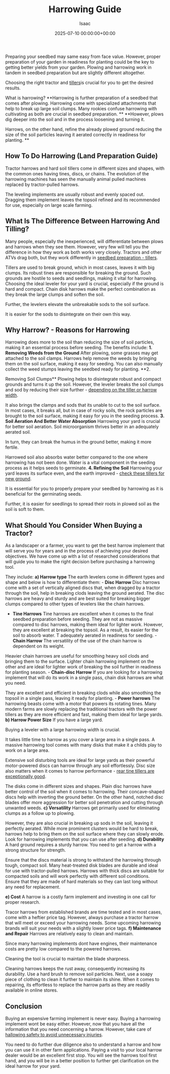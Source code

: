﻿---
title: Harrowing Guide
description: Preparing your seedbed may same easy from face value. However, proper preparation of your garden in readiness for planting could be the key to getting better...
slug: /harrowing-guide/
date: 2025-07-10 00:00:00+00:00
lastmod: 2025-07-10 00:00:00+03:00
author: Isaac
categories:

- Tillers
tags:

- tillers

- harrowing

- land
layout: post
---

Preparing your seedbed may same easy from face value. However, proper preparation of your garden in readiness for planting could be the key to getting better yields from your garden. Plowing and harrowing work in tandem in seedbed preparation but are slightly different altogether.

Choosing the right tractor and [tillers](https://digitalcommons.usu.edu/cgi/viewcontent.cgi?article=1897&context=extension_histall)is crucial for you to get the desired results.

What is harrowing? **Harrowing is further preparation of a seedbed that comes after plowing. Harrowing come with specialized attachments that help to break up large soil clumps. Many rookies confuse harrowing with cultivating as both are crucial in seedbed preparation. ** **However, plows dig deeper into the soil and in the process loosening and turning it.

Harrows, on the other hand, refine the already plowed ground reducing the size of the soil particles leaving it aerated correctly in readiness for planting. **

##  How To Do Harrowing (Land Preparation Guide)

Tractor harrows and hard soil tillers come in different sizes and shapes, with the common ones having tines, discs, or chains. The evolution of the harrowing machines has seen the manually animal pulled machines replaced by tractor-pulled harrows.

The leveling implements are usually robust and evenly spaced out. Dragging them implement leaves the topsoil refined and its recommended for use, especially on large scale farming.

##  **What Is The Difference Between Harrowing And Tilling?**

Many people, especially the inexperienced, will differentiate between plows and harrows when they see them. However, very few will tell you the difference in how they work as both works very closely. Tractors and other ATVs drag both, but they work differently in [seedbed preparation - tillers](https://pestpolicy.com/best-tiller-for-raised-beds/).

Tillers are used to break ground, which in most cases, leaves it with big clumps. Its robust tines are responsible for breaking the ground. Such grounds are hostile to seeds and seedlings, making it vital for harrowing. Choosing the ideal leveler for your yard is crucial, especially if the ground is hard and compact. Chain disk harrows make the perfect combination as they break the large clumps and soften the soil.

Further, the levelers elevate the unbreakable sods to the soil surface.

It is easier for the sods to disintegrate on their own this way.

##  Why Harrow? - Reasons for Harrowing

Harrowing does more to the soil than reducing the size of soil particles, making it an essential process before seeding. The benefits include: **1. Removing Weeds from the Ground** After plowing, some grasses may get attached to the soil clamps. Harrows help remove the weeds by bringing them on the soil surface, making it easy for seeding. You can also manually collect the weed stumps leaving the seedbed ready for planting. **2.

Removing Soil Clumps** Plowing helps to disintegrate robust and compact grounds and turns it up the soil. However, the leveler breaks the soil clumps and sod by reducing their size further - [depending on the tiller or harrow width](http://agris.fao.org/agris-search/search.do?recordID=RU2012000341).

It also brings the clamps and sods that its unable to cut to the soil surface. In most cases, it breaks all, but in case of rocky soils, the rock particles are brought to the soil surface, making it easy for you in the seeding process. **3. Soil Aeration And Better Water Absorption** Harrowing your yard is crucial for better soil aeration. Soil microorganism thrives better in an adequately aerated soil.

In turn, they can break the humus in the ground better, making it more fertile.

Harrowed soil also absorbs water better compared to the one where harrowing has not been done. Water is a vital component in the seeding process as it helps seeds to germinate. **4. Refining the Soil** Harrowing your yard leaves its surface even, and the earth improved - [check these tillers for new ground](https://pestpolicy.com/best-tiller-for-breaking-new-ground/).

It is essential for you to properly prepare your seedbed by harrowing as it is beneficial for the germinating seeds.

Further, it is easier for seedlings to spread their roots in plowed soil as the soil is soft to them.

##  **What Should You Consider When Buying a Tractor?**

As a landscaper or a farmer, you want to get the best harrow implement that will serve you for years and in the process of achieving your desired objectives. We have come up with a list of researched considerations that will guide you to make the right decision before purchasing a harrowing tool.

They include: **a) Harrow type** The earth levelers come in different types and shape and below is how to differentiate them: - **Disc Harrow** Disc harrows come with a set of vertically aligned discs that, when dragged by a tractor through the soil, help in breaking clods leaving the ground aerated. The disc harrows are heavy and sturdy and are best suited for breaking bigger clumps compared to other types of levelers like the chain harrows.

- **Tine Harrows** Tine harrows are excellent when it comes to the final seedbed preparation before seeding. They are not as massive compared to disc harrows, making them ideal for lighter work. However, they are excellent at breaking the topsoil. As a result, its easier for the soil to absorb water. T adequately aerated in readiness for seeding. - **Chain Harrow** The versatility of the use of the chain harrow is dependent on its weight.

Heavier chain harrows are useful for smoothing heavy soil clods and bringing them to the surface. Lighter chain harrowing implement on the other and are ideal for lighter work of breaking the soil further in readiness for planting season. - **Chain-disc Harrow** If you are looking for a harrowing implement that will do its work in a single pass, chain disk harrows are what you need.

They are excellent and efficient in breaking clods while also smoothing the topsoil in a single pass, leaving it ready for planting. - **Power harrows** The harrowing beasts come with a motor that powers its rotating tines. Many modern farms are slowly replacing the traditional tractors with the power tillers as they are more efficient and fast, making them ideal for large yards. **b) Harrow Power Size** If you have a large yard.

Buying a leveler with a large harrowing width is crucial.

It takes little time to harrow as you cover a large area in a single pass. A massive harrowing tool comes with many disks that make it a childs play to work on a large area.

Extensive soil disturbing tools are ideal for large yards as their powerful motor-powered discs can harrow through any soil effortlessly. Disc size also matters when it comes to harrow performance - [rear tine tillers are exceptionally good](https://pestpolicy.com/best-rear-tine-tiller/).

The disks come in different sizes and shapes. Plain disc harrows have better control of the soil when it comes to harrowing. Their concave-shaped discs help with inverting the ground better. On the other hand, notched disc blades offer more aggression for better soil penetration and cutting through unwanted weeds. **c) Versatility** Harrows get primarily used for eliminating clumps as a follow up to plowing.

However, they are also crucial in breaking up sods in the soil, leaving it perfectly aerated. While more prominent clusters would be hard to break, harrows help to bring them on the soil surface where they can slowly erode. Look for harrowing implements that you can use after seeding. **d) Durability** A hard ground requires a sturdy harrow. You need to get a harrow with a strong structure for strength.

Ensure that the discs material is strong to withstand the harrowing through tough, compact soil. Many heat-treated disk blades are durable and ideal for use with tractor-pulled harrows. Harrows with thick discs are suitable for compacted soils and will work perfectly with different soil conditions. Ensure that they are made of hard materials so they can last long without any need for replacement.

**e) Cost** A harrow is a costly farm implement and investing in one call for proper research.

Tracor harrows from established brands are time tested and in most cases, come with a heftier price tag. However, always purchase a tractor harrow that will meet or exceed your harrowing needs. Some upcoming harrowing brands will suit your needs with a slightly lower price tags. **f) Maintenance and Repair** Harrows are relatively easy to clean and maintain.

Since many harrowing implements dont have engines, their maintenance costs are pretty low compared to the powered harrows.

Cleaning the tool is crucial to maintain the blade sharpness.

Cleaning harrows keeps the rust away, consequently increasing its durability. Use a hard brush to remove soil particles. Next, use a soapy piece of clothing to clean it further to maintain its shine. When it comes to repairing, its effortless to replace the harrow parts as they are readily available in online stores.

##  **Conclusion**

Buying an expensive farming implement is never easy. Buying a harrowing implement wont be easy either. However, now that you have all the information that you need concerning a harrow. However, take care of [hallowing safety to avoid unnecessary injuries](https://vtechworks.lib.vt.edu/bitstream/handle/10919/56823/BSE-50NP.pdf?sequence=1).

You need to do further due diligence also to understand a harrow and how you can use it in other farm applications. Paying a visit to your local harrow dealer would be an excellent first stop. You will see the harrows tool first hand, and you will be in a better position to further get clarification on the ideal harrow for your yard.
